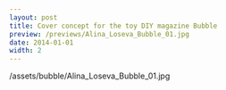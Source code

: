 ```yaml
---
layout: post
title: Cover concept for the toy DIY magazine Bubble
preview: /previews/Alina_Loseva_Bubble_01.jpg
date: 2014-01-01
width: 2
---
```

/assets/bubble/Alina_Loseva_Bubble_01.jpg
